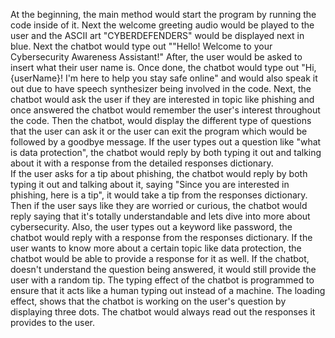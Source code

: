 At the beginning, the main method would start the program by running the code inside of it. 
Next the welcome greeting audio would be played to the user and the ASCII art "CYBERDEFENDERS" would be displayed next in blue. 
Next the chatbot would type out ""Hello! Welcome to your Cybersecurity Awareness Assistant!" 
After, the user would be asked to insert what their user name is. 
Once done, the chatbot would type out "Hi, {userName}! I'm here to help you stay safe online" and would also speak it out due to have speech synthesizer being involved in the code. 
Next, the chatbot would ask the user if they are interested in topic like phishing and once answered the chatbot would remember the user's interest throughout the code. 
Then the chatbot, would display the different type of questions that the user can ask it or the user can exit the program which would be followed by a goodbye message. 
If the user types out a question like "what is data protection", the chatbot would reply by both typing it out and talking about it with a response from the detailed responses dictionary.  
If the user asks for a tip about phishing, the chatbot would reply by both typing it out and talking about it, saying "Since you are interested in phishing, here is a tip", it would take a tip from the responses dictionary. 
Then if the user  says like they are worried or curious, the chatbot would reply saying that it's totally understandable and lets dive into more about cybersecurity. 
Also, the user types out a keyword like password, the chatbot would reply with a response from the responses dictionary. 
If the user wants to know more about a certain topic like data protection, the chatbot would be able to provide a response for it as well. 
If the chatbot, doesn't understand the question being answered, it would still provide the user with a random tip. 
The typing effect of the chatbot is programmed to ensure that it acts like a human typing out instead of a machine. 
The loading effect, shows that the chatbot is working on the user's question by displaying three dots. 
The chatbot would always read out the responses it provides to the user.  
